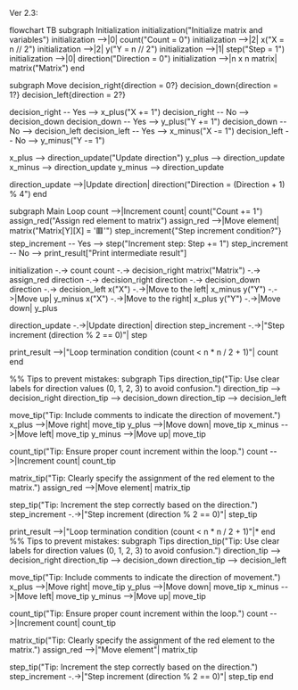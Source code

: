 Ver 2.3:

flowchart TB
subgraph Initialization
initialization("Initialize matrix and variables")
initialization -->|0| count("Count = 0")
initialization -->|2| x("X = n // 2")
initialization -->|2| y("Y = n // 2")
initialization -->|1| step("Step = 1")
initialization -->|0| direction("Direction = 0")
initialization -->|n x n matrix| matrix("Matrix")
end

subgraph Move
decision_right{direction = 0?}
decision_down{direction = 1?}
decision_left{direction = 2?}

decision_right -- Yes --> x_plus("X += 1") 
decision_right -- No --> decision_down
decision_down -- Yes --> y_plus("Y += 1") 
decision_down -- No --> decision_left
decision_left -- Yes --> x_minus("X -= 1") 
decision_left -- No --> y_minus("Y -= 1") 

x_plus --> direction_update("Update direction")
y_plus --> direction_update
x_minus --> direction_update
y_minus --> direction_update

direction_update -->|Update direction| direction("Direction = (Direction + 1) % 4")
end

subgraph Main Loop
count -->|Increment count| count("Count += 1")
assign_red("Assign red element to matrix")
assign_red -->|Move element| matrix("Matrix[Y][X] = '🟥'")
step_increment{"Step increment condition?"}
step_increment -- Yes --> step("Increment step: Step += 1")
step_increment -- No --> print_result["Print intermediate result"]

initialization -.-> count
count -.-> decision_right
matrix("Matrix") -.-> assign_red
direction -.-> decision_right
direction -.-> decision_down
direction -.-> decision_left
x("X") -.->|Move to the left| x_minus
y("Y") -.->|Move up| y_minus
x("X") -.->|Move to the right| x_plus
y("Y") -.->|Move down| y_plus

direction_update -.->|Update direction| direction
step_increment -.->|"Step increment (direction % 2 == 0)"| step

print_result -->|"Loop termination condition (count < n * n / 2 + 1)"| count
end


%% Tips to prevent mistakes:
subgraph Tips
direction_tip("Tip: Use clear labels for direction values (0, 1, 2, 3) to avoid confusion.")
direction_tip --> decision_right
direction_tip --> decision_down
direction_tip --> decision_left

move_tip("Tip: Include comments to indicate the direction of movement.")
x_plus -->|Move right| move_tip
y_plus -->|Move down| move_tip
x_minus -->|Move left| move_tip
y_minus -->|Move up| move_tip

count_tip("Tip: Ensure proper count increment within the loop.")
count -->|Increment count| count_tip

matrix_tip("Tip: Clearly specify the assignment of the red element to the matrix.")
assign_red -->|Move element| matrix_tip

step_tip("Tip: Increment the step correctly based on the direction.")
step_increment -.->|"Step increment (direction % 2 == 0)"| step_tip

print_result -->|"Loop termination condition (count < n * n / 2 + 1)"|*
end
%% Tips to prevent mistakes:
subgraph Tips
direction_tip("Tip: Use clear labels for direction values (0, 1, 2, 3) to avoid confusion.")
direction_tip --> decision_right
direction_tip --> decision_down
direction_tip --> decision_left

move_tip("Tip: Include comments to indicate the direction of movement.")
x_plus -->|Move right| move_tip
y_plus -->|Move down| move_tip
x_minus -->|Move left| move_tip
y_minus -->|Move up| move_tip

count_tip("Tip: Ensure proper count increment within the loop.")
count -->|Increment count| count_tip

matrix_tip("Tip: Clearly specify the assignment of the red element to the matrix.")
assign_red -->|"Move element"| matrix_tip

step_tip("Tip: Increment the step correctly based on the direction.")
step_increment -.->|"Step increment (direction % 2 == 0)"| step_tip 
end


